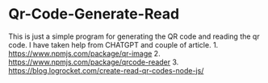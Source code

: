# Qr-Code-Generate-Read

This is just a simple program for generating the QR code and reading the qr code. I have taken help from CHATGPT and couple of article.
    1. https://www.npmjs.com/package/qr-image
    2. https://www.npmjs.com/package/qrcode-reader
    3. https://blog.logrocket.com/create-read-qr-codes-node-js/
    
